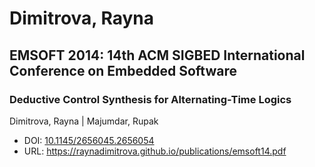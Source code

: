 # Dimitrova, Rayna

## EMSOFT 2014: 14th ACM SIGBED International Conference on Embedded Software

### Deductive Control Synthesis for Alternating-Time Logics
Dimitrova, Rayna | Majumdar, Rupak
* DOI: [10.1145/2656045.2656054](https://doi.org/10.1145/2656045.2656054)
* URL: <https://raynadimitrova.github.io/publications/emsoft14.pdf>

